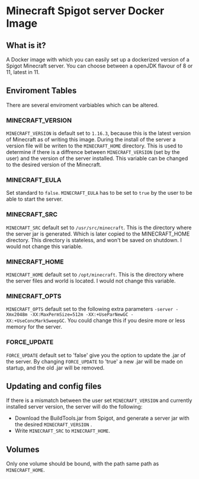 # Minecraft Spigot server Docker Image
## What is it?
A Docker image with which you can easily set up a dockerized version of a Spigot Minecraft server. You can choose between a openJDK flavour of 8 or 11, latest in 11.


## Enviroment Tables
There are several enviroment varbiables which can be altered.

### MINECRAFT_VERSION
`MINECRAFT_VERSION` is default set to `1.16.3`, because this is the latest version of Minecraft as of writing this image. During the install of the server a version file will be writen to the `MINECRAFT_HOME` directory. This is used to determine if there is a diffrence between `MINECRAFT_VERSION` (set by the user) and the version of the server installed. This variable can be changed to the desired version of the Minecraft.

### MINECRAFT_EULA
Set standard to `false`. `MINECRAFT_EULA` has to be set to `true` by the user to be able to start the server.

### MINECRAFT_SRC
`MINECRAFT_SRC` default set to `/usr/src/minecraft`. This is the directory where the server jar is generated. Which is later copied to the MINECRAFT_HOME directory. This directory is stateless, and won't be saved on shutdown. I would not change this variable.

### MINECRAFT_HOME
`MINECRAFT_HOME` default set to `/opt/minecraft`. This is the directory where the server files and world is located. I would not change this variable.

### MINECRAFT_OPTS
`MINECRAFT_OPTS` default set to the following extra parameters `-server -Xmx2048m -XX:MaxPermSize=512m -XX:+UseParNewGC -XX:+UseConcMarkSweepGC`. You could change this if you desire more or less memory for the server.

### FORCE_UPDATE
`FORCE_UPDATE` default set to 'false' give you the option to update the .jar of the server. By changing `FORCE_UPDATE` to 'true' a new .jar will be made on startup, and the old .jar will be removed.

## Updating and config files
If there is a mismatch between the user set `MINECRAFT_VERSION` and currently installed server version, the server will do the following:
- Download the BuildTools.jar from Spigot, and generate a server jar with the desired `MINECRAFT_VERSION` .
- Write `MINECRAFT_SRC` to `MINECRAFT_HOME`.

## Volumes
Only one volume should be bound, with the path same path as `MINECRAFT_HOME`.